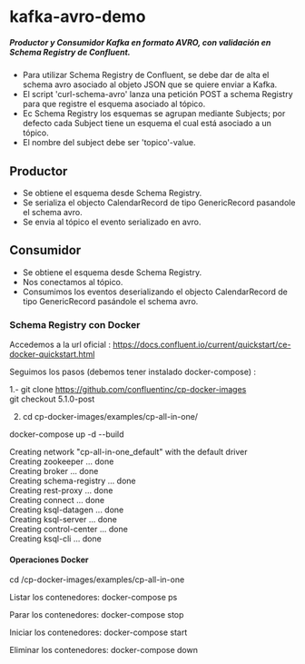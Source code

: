 # kafka-avro-demo
##### Productor y Consumidor Kafka en formato AVRO, con validación en Schema Registry de Confluent.

* Para utilizar Schema Registry de Confluent, se debe dar de alta el schema avro asociado al objeto JSON que se quiere enviar a Kafka.
* El script 'curl-schema-avro' lanza una petición POST a schema Registry para que registre el esquema asociado al tópico.
* Ec Schema Registry los esquemas se agrupan mediante Subjects; por defecto cada Subject tiene un esquema el cual está asociado a un tópico.
* El nombre del subject debe ser 'topico'-value. 

## Productor
* Se obtiene el esquema desde Schema Registry.
* Se serializa el objecto CalendarRecord de tipo GenericRecord pasandole el schema avro.
* Se envia al tópico el evento serializado en avro.

## Consumidor
* Se obtiene el esquema desde Schema Registry.
* Nos conectamos al tópico.
* Consumimos los eventos deserializando el objecto CalendarRecord de tipo GenericRecord pasándole el schema avro.


### Schema Registry con Docker

Accedemos a la url oficial :
https://docs.confluent.io/current/quickstart/ce-docker-quickstart.html

Seguimos los pasos (debemos tener instalado docker-compose) :

1.- git clone https://github.com/confluentinc/cp-docker-images                                            
    git checkout 5.1.0-post


2. cd cp-docker-images/examples/cp-all-in-one/

docker-compose up -d --build

Creating network "cp-all-in-one_default" with the default driver   
Creating zookeeper ... done                                
Creating broker    ... done                             
Creating schema-registry ... done                          
Creating rest-proxy      ... done                                
Creating connect         ... done                            
Creating ksql-datagen    ... done                            
Creating ksql-server     ... done                               
Creating control-center  ... done                       
Creating ksql-cli        ... done                      


#### Operaciones Docker

cd /cp-docker-images/examples/cp-all-in-one

Listar los contenedores: docker-compose ps

Parar los contenedores: docker-compose stop

Iniciar los contenedores: docker-compose start

Eliminar los contenedores: docker-compose down


